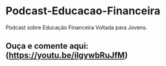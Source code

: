 

# Podcast-Educacao-Financeira
Podcast sobre Educação Financeira Voltada para Jovens.

## Ouça e comente aqui:(https://youtu.be/ilgywbRuJfM)
